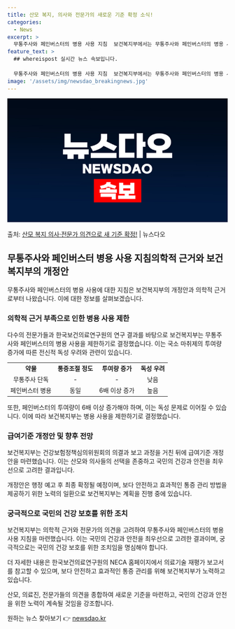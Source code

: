 ```yaml
---
title: 산모 복지, 의사와 전문가의 새로운 기준 확정 소식!
categories:
  - News
excerpt: >
  무통주사와 페인버스터의 병용 사용 지침  보건복지부에서는 무통주사와 페인버스터의 병용 사용을 금지하는 지침을…
feature_text: >
  ## whereispost 실시간 뉴스 속보입니다.

  무통주사와 페인버스터의 병용 사용 지침  보건복지부에서는 무통주사와 페인버스터의 병용 사용을 금지하는 지침을…
image: '/assets/img/newsdao_breakingnews.jpg'
---
```


![뉴스다오 속보](/assets/img/newsdao_breakingnews.jpg)

<p>출처: <a href="https://newsdao.kr/4179" rel="dofollow">산모 복지 의사·전문가 의견으로 새 기준 확정!</a> | 뉴스다오</p>

<h2 data-ke-size="size26">무통주사와 페인버스터 병용 사용 지침의학적 근거와 보건복지부의 개정안</h2>
<p data-ke-size="size16">무통주사와 페인버스터의 병용 사용에 대한 지침은 보건복지부의 개정안과 의학적 근거로부터 나왔습니다. 이에 대한 정보를 살펴보겠습니다.</p>

<h3>의학적 근거 부족으로 인한 병용 사용 제한</h3>
<p data-ke-size="size16">다수의 전문가들과 한국보건의료연구원의 연구 결과를 바탕으로 보건복지부는 무통주사와 페인버스터의 병용 사용을 제한하기로 결정했습니다. 이는 국소 마취제의 투여량 증가에 따른 전신적 독성 우려와 관련이 있습니다.</p>

<table>
	<tr>
		<td style="text-align: center; height: 17px;"><b>약물</b></td>
		<td style="text-align: center; height: 17px;"><b>통증조절 정도</b></td>
		<td style="text-align: center; height: 17px;"><b>투여량 증가</b></td>
		<td style="text-align: center; height: 17px;"><b>독성 우려</b></td>
	</tr>
	<tr>
		<td style="text-align: center; height: 17px;">무통주사 단독</td>
		<td style="text-align: center; height: 17px;">-</td>
		<td style="text-align: center; height: 17px;">-</td>
		<td style="text-align: center; height: 17px;">낮음</td>
	</tr>
	<tr>
		<td style="text-align: center; height: 17px;">페인버스터 병용</td>
		<td style="text-align: center; height: 17px;">동일</td>
		<td style="text-align: center; height: 17px;">6배 이상 증가</td>
		<td style="text-align: center; height: 17px;">높음</td>
	</tr>
</table>
<p data-ke-size="size16">또한, 페인버스터의 투여량이 6배 이상 증가해야 하며, 이는 독성 문제로 이어질 수 있습니다. 이에 따라 보건복지부는 병용 사용을 제한하기로 결정했습니다.</p>

<h3>급여기준 개정안 및 향후 전망</h3>
<p data-ke-size="size16">보건복지부는 건강보험정책심의위원회의 의결과 보고 과정을 거친 뒤에 급여기준 개정안을 마련했습니다. 이는 산모와 의사들의 선택을 존중하고 국민의 건강과 안전을 최우선으로 고려한 결과입니다.</p>
<p data-ke-size="size16">개정안은 행정 예고 후 최종 확정될 예정이며, 보다 안전하고 효과적인 통증 관리 방법을 제공하기 위한 노력의 일환으로 보건복지부는 계획을 진행 중에 있습니다.</p>

<h3>궁극적으로 국민의 건강 보호를 위한 조치</h3>
<p data-ke-size="size16">보건복지부는 의학적 근거와 전문가의 의견을 고려하여 무통주사와 페인버스터의 병용 사용 지침을 마련했습니다. 이는 국민의 건강과 안전을 최우선으로 고려한 결과이며, 궁극적으로는 국민의 건강 보호를 위한 조치임을 명심해야 합니다.</p>
<p data-ke-size="size16">더 자세한 내용은 한국보건의료연구원의 NECA 홈페이지에서 의료기술 재평가 보고서를 참고할 수 있으며, 보다 안전하고 효과적인 통증 관리를 위해 보건복지부가 노력하고 있습니다.</p>
<p data-ke-size="size16">산모, 의료진, 전문가들의 의견을 종합하여 새로운 기준을 마련하고, 국민의 건강과 안전을 위한 노력이 계속될 것임을 강조합니다.</p> 

원하는 뉴스 찾아보기 👉 <a href="https://newsdao.kr" rel="dofollow">newsdao.kr</a>


